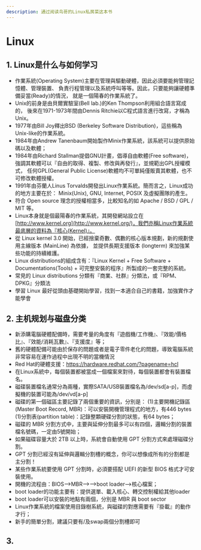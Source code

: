 ```yaml
---
description: 通过阅读鸟哥的Linux私房菜这本书
---
```


# Linux

## 1. Linux是什么与如何学习

* 作業系統(Operating System)主要在管理與驅動硬體，因此必須要能夠管理記憶體、管理裝置、 負責行程管理以及系統呼叫等等。因此，只要能夠讓硬體準備妥當(Ready)的情況， 就是一個陽春的作業系統了。
* Unix的前身是由貝爾實驗室(Bell lab.)的Ken Thompson利用組合語言寫成的， 後來在1971-1973年間由Dennis Ritchie以C程式語言進行改寫，才稱為Unix。
* 1977年由Bill Joy釋出BSD (Berkeley Software Distribution)，這些稱為Unix-like的作業系統。
* 1984年由Andrew Tanenbaum開始製作Minix作業系統，該系統可以提供原始碼以及軟體；
* 1984年由Richard Stallman提倡GNU計畫，倡導自由軟體(Free software)， 強調其軟體可以『自由的取得、複製、修改與再發行』，並規範出GPL授權模式， 任何GPL(General Public License)軟體均不可單純僅販賣其軟體，也不可修改軟體授權。
* 1991年由芬蘭人Linus Torvalds開發出Linux作業系統。簡而言之，Linux成功的地方主要在於： Minix(Unix), GNU, Internet, POSIX 及虛擬團隊的產生。
* 符合 Open source 理念的授權相當多，比較知名的如 Apache / BSD / GPL / MIT 等。
* Linux本身就是個最陽春的作業系統，其開發網站設立在[http://www.kernel.org](http://www.kernel.org/)，我們亦稱Linux作業系統最底層的資料為『核心(Kernel)』。
* 從 Linux kernel 3.0 開始，已經捨棄奇數、偶數的核心版本規劃，新的規劃使用主線版本 (MainLine) 為依據， 並提供長期支援版本 (longterm) 來加強某些功能的持續維護。
* Linux distributions的組成含有：『Linux Kernel + Free Software + Documentations(Tools) + 可完整安裝的程序』所製成的一套完整的系統。
* 常見的 Linux distributions 分類有『商業、社群』分類法，或『RPM、DPKG』分類法
* 學習 Linux 最好從頭由基礎開始學習，找到一本適合自己的書籍，加強實作才能學會

## 2. 主机规划与磁盘分类

* 新添購電腦硬體配備時，需要考量的角度有『遊戲機/工作機』、『效能/價格比』、『效能/消耗瓦數』、『支援度』等；
* 舊的硬體配備可能由於保存的問題或者是電子零件老化的問題，導致電腦系統非常容易在運作過程中出現不明的當機情況
* Red Hat的硬體支援：https://hardware.redhat.com/?pagename=hcl
* 在Linux系統中，每個裝置都被當成一個檔案來對待，每個裝置都會有裝置檔名。
* 磁碟裝置檔名通常分為兩種，實際SATA/USB裝置檔名為/dev/sd\[a-p]，而虛擬機的裝置可能為/dev/vd\[a-p]
* 磁碟的第一個磁區主要記錄了兩個重要的資訊，分別是： (1)主要開機記錄區(Master Boot Record, MBR)：可以安裝開機管理程式的地方，有446 bytes (1)分割表(partition table)：記錄整顆硬碟分割的狀態，有64 bytes；
* 磁碟的 MBR 分割方式中，主要與延伸分割最多可以有四個，邏輯分割的裝置檔名號碼，一定由5號開始；
* 如果磁碟容量大於 2TB 以上時，系統會自動使用 GPT 分割方式來處理磁碟分割。
* GPT 分割已經沒有延伸與邏輯分割槽的概念，你可以想像成所有的分割都是主分割！
* 某些作業系統要使用 GPT 分割時，必須要搭配 UEFI 的新型 BIOS 格式才可安裝使用。
* 開機的流程由：BIOS-->MBR-->-->boot loader-->核心檔案；
* boot loader的功能主要有：提供選單、載入核心、轉交控制權給其他loader
* boot loader可以安裝的地點有兩個，分別是 MBR 與 boot sector
* Linux作業系統的檔案使用目錄樹系統，與磁碟的對應需要有『掛載』的動作才行；
* 新手的簡單分割，建議只要有/及swap兩個分割槽即可

## 3.&#x20;
